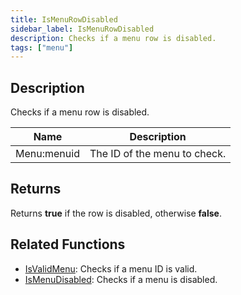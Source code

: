 ```yaml
---
title: IsMenuRowDisabled
sidebar_label: IsMenuRowDisabled
description: Checks if a menu row is disabled.
tags: ["menu"]
---
```


<VersionWarn version='omp v1.1.0.2612' />

## Description

Checks if a menu row is disabled.

| Name        | Description                  |
| ----------- | ---------------------------- |
| Menu:menuid | The ID of the menu to check. |

## Returns

Returns **true** if the row is disabled, otherwise **false**.

## Related Functions

- [IsValidMenu](IsValidMenu): Checks if a menu ID is valid.
- [IsMenuDisabled](IsMenuDisabled): Checks if a menu is disabled.
